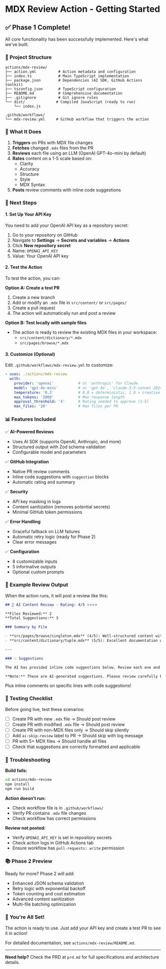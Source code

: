 # MDX Review Action - Getting Started

## ✅ Phase 1 Complete!

All core functionality has been successfully implemented. Here's what we've built:

### 📁 Project Structure

```
actions/mdx-review/
├── action.yml          # Action metadata and configuration
├── index.ts            # Main TypeScript implementation
├── package.json        # Dependencies (AI SDK, GitHub Actions toolkit)
├── tsconfig.json       # TypeScript configuration
├── README.md           # Comprehensive documentation
├── .gitignore          # Git ignore rules
└── dist/              # Compiled JavaScript (ready to run)
    └── index.js

.github/workflows/
└── mdx-review.yml     # GitHub workflow that triggers the action
```

### 🎯 What It Does

1. **Triggers** on PRs with MDX file changes
2. **Fetches** changed `.mdx` files from the PR
3. **Reviews** each file using an LLM (OpenAI GPT-4o-mini by default)
4. **Rates** content on a 1-5 scale based on:
   - Clarity
   - Accuracy
   - Structure
   - Style
   - MDX Syntax
5. **Posts** review comments with inline code suggestions

### 🚀 Next Steps

#### 1. Set Up Your API Key

You need to add your OpenAI API key as a repository secret:

1. Go to your repository on GitHub
2. Navigate to **Settings** → **Secrets and variables** → **Actions**
3. Click **New repository secret**
4. Name: `OPENAI_API_KEY`
5. Value: Your OpenAI API key

#### 2. Test the Action

To test the action, you can:

**Option A: Create a test PR**
1. Create a new branch
2. Add or modify an `.mdx` file in `src/content/` or `src/pages/`
3. Create a pull request
4. The action will automatically run and post a review

**Option B: Test locally with sample files**
- The action is ready to review the existing MDX files in your workspace:
  - `src/content/dictionary/*.mdx`
  - `src/pages/browse/*.mdx`

#### 3. Customize (Optional)

Edit `.github/workflows/mdx-review.yml` to customize:

```yaml
- uses: ./actions/mdx-review
  with:
    provider: 'openai'           # or 'anthropic' for Claude
    model: 'gpt-4o-mini'         # or 'gpt-4o', 'claude-3-5-sonnet-20241022'
    temperature: '0.3'           # 0.0 = deterministic, 1.0 = creative
    max_tokens: '2000'           # Max response length
    approval_threshold: '4'      # Rating needed to approve (1-5)
    max_files: '20'              # Max files per PR
```

### 📊 Features Included

✅ **AI-Powered Reviews**
- Uses AI SDK (supports OpenAI, Anthropic, and more)
- Structured output with Zod schema validation
- Configurable model and parameters

✅ **GitHub Integration**
- Native PR review comments
- Inline code suggestions with `suggestion` blocks
- Automatic rating and summary

✅ **Security**
- API key masking in logs
- Content sanitization (removes potential secrets)
- Minimal GitHub token permissions

✅ **Error Handling**
- Graceful fallback on LLM failures
- Automatic retry logic (ready for Phase 2)
- Clear error messages

✅ **Configuration**
- 8 customizable inputs
- 5 informative outputs
- Optional custom prompts

### 📝 Example Review Output

When the action runs, it will post a review like this:

```markdown
## 🤖 AI Content Review - Rating: 4/5 ⭐⭐⭐⭐

**Files Reviewed:** 2
**Total Suggestions:** 3

### Summary by File

- **src/pages/browse/singleton.mdx** (4/5): Well-structured content with clear explanations. Minor improvements for examples.
- **src/content/dictionary/tuple.mdx** (5/5): Excellent documentation with comprehensive examples.

---

### 💡 Suggestions

The AI has provided inline code suggestions below. Review each one and click "Commit suggestion" if you agree.

**Note:** These are AI-generated suggestions. Please review carefully before applying.
```

Plus inline comments on specific lines with code suggestions!

### 🧪 Testing Checklist

Before going live, test these scenarios:

- [ ] Create PR with new `.mdx` file → Should post review
- [ ] Create PR with modified `.mdx` file → Should post review
- [ ] Create PR with non-MDX files only → Should skip silently
- [ ] Add `ai-skip-review` label to PR → Should skip with log message
- [ ] PR with 5+ MDX files → Should handle all files
- [ ] Check that suggestions are correctly formatted and applicable

### 🐛 Troubleshooting

**Build fails:**
```bash
cd actions/mdx-review
npm install
npm run build
```

**Action doesn't run:**
- Check workflow file is in `.github/workflows/`
- Verify PR contains `.mdx` file changes
- Check workflow has correct permissions

**Review not posted:**
- Verify `OPENAI_API_KEY` is set in repository secrets
- Check action logs in GitHub Actions tab
- Ensure workflow has `pull-requests: write` permission

### 📚 Phase 2 Preview

Ready for more? Phase 2 will add:

- Enhanced JSON schema validation
- Retry logic with exponential backoff
- Token counting and cost estimation
- Advanced content sanitization
- Multi-file batching optimization

### 🎉 You're All Set!

The action is ready to use. Just add your API key and create a test PR to see it in action!

For detailed documentation, see `actions/mdx-review/README.md`.

---

**Need help?** Check the PRD at `prd.md` for full specifications and architecture details.

